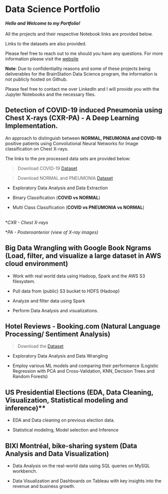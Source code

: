 # Data Science Portfolio 

***Hello and Welcome to my Portfolio!***                         
\
All the projects and their respective Notebook links are provided below.

Links to the datasets are also provided. 

Please feel free to reach out to me should you have any questions. For more information please visit the [website](https://www.saikrishnadandamudi.com)


**Note**: Due to confidentiality reasons and some of these projects being deliverables for the BrainStation Data Science program, the information is not publicly hosted on Github. 

Please feel free to contact me over LinkedIn and I will provide you with the Jupyter Notebooks and the necessary files.



## **Detection of COVID-19 induced Pneumonia using Chest X-rays (CXR-PA)**  - A Deep Learning Implementation. 

An approach to distinguish between **NORMAL, PNEUMONIA and COVID-19** positive patients using Convolutional Neural Networks for Image classification on Chest X-rays.

The links to the pre processed data sets are provided below:

> Download COVID-19 [Dataset](https://github.com/ieee8023/covid-chestxray-dataset)

> Download NORMAL and PNEUMONIA [Dataset](https://www.kaggle.com/paultimothymooney/chest-xray-pneumonia)

* Exploratory Data Analysis and Data Extraction

* Binary Classification (**COVID vs NORMAL**)

* Multi Class Classification
(**COVID vs PNEUMONIA vs NORMAL**)

\
   **CXR - Chest X-rays*

   **PA - Posteroanterior (view of X-ray images)*


## Big Data Wrangling with Google Book Ngrams    (Load, filter, and visualize a large dataset in AWS cloud environment)

* Work with real world data using Hadoop, Spark and the AWS S3 filesystem.

* Pull data from (public) S3 bucket to HDFS (Hadoop)

* Analyze and filter data using Spark

* Perform Data Analysis and visualizations. 

## Hotel Reviews - Booking.com                         (Natural Language Processing/ Sentiment Analysis)

> Download the [Dataset](https://www.kaggle.com/jiashenliu/515k-hotel-reviews-data-in-europe)

* Exploratory Data Analysis and Data Wrangling

* Employ various ML models and comparing their performance (Logistic Regression with PCA and Cross-Validation, KNN, Decision Trees and Random Forests)

## US Presidential Elections (EDA, Data Cleaning, Visualization, Statistical modeling and inference)**

* EDA and Data cleaning on previous election data.

* Statistical modeling, Model selection and Inference


## BIXI Montréal, bike-sharing system (Data Analysis and Data Visualization)

* Data Analysis on the real-world data using SQL queries on MySQL workbench. 

* Data Visualization and Dashboards on Tableau with key insights into the revenue and business growth.